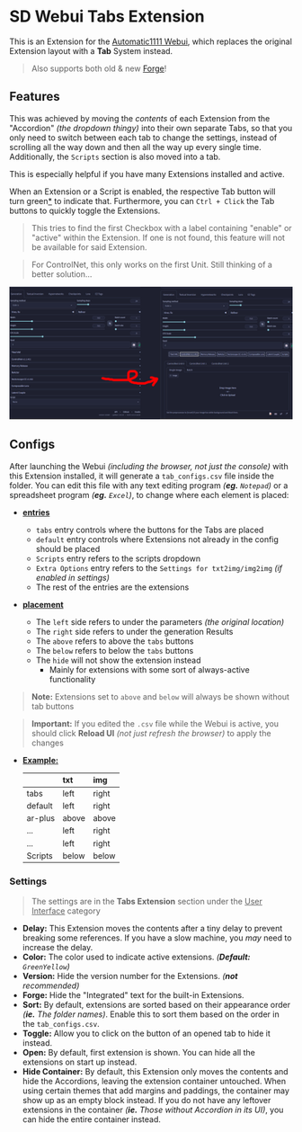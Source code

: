 ﻿# SD Webui Tabs Extension
This is an Extension for the [Automatic1111 Webui](https://github.com/AUTOMATIC1111/stable-diffusion-webui), which replaces the original Extension layout with a **Tab** System instead.

> Also supports both old & new [Forge](https://github.com/lllyasviel/stable-diffusion-webui-forge)!

## Features
This was achieved by moving the *contents* of each Extension from the "Accordion" *(the dropdown thingy)* into their own separate Tabs, so that you only need to switch between each tab to change the settings, instead of scrolling all the way down and then all the way up every single time. Additionally, the `Scripts` section is also moved into a tab.

This is especially helpful if you have many Extensions installed and active.

When an Extension or a Script is enabled, the respective Tab button will turn green[*](#settings) to indicate that. Furthermore, you can `Ctrl + Click` the Tab buttons to quickly toggle the Extensions.

> This tries to find the first Checkbox with a label containing "enable" or "active" within the Extension. If one is not found, this feature will not be available for said Extension.

> For ControlNet, this only works on the first Unit. Still thinking of a better solution...

<p align="center"><img src="demo.jpg" width=768></p>

## Configs
After launching the Webui *(including the browser, not just the console)* with this Extension installed, it will generate a `tab_configs.csv` file inside the folder. You can edit this file with any text editing program *(**eg.** `Notepad`)* or a spreadsheet program *(**eg.** `Excel`)*, to change where each element is placed:

- <ins><b>entries</b></ins>
    - `tabs` entry controls where the buttons for the Tabs are placed
    - `default` entry controls where Extensions not already in the config should be placed
    - `Scripts` entry refers to the scripts dropdown
    - `Extra Options` entry refers to the  `Settings for txt2img/img2img` *(if enabled in settings)*
    - The rest of the entries are the extensions

- <ins><b>placement</b></ins>
    - The `left` side refers to under the parameters *(the original location)*
    - The `right` side refers to under the generation Results
    - The `above` refers to above the `tabs` buttons
    - The `below` refers to below the `tabs` buttons
    - The `hide` will not show the extension instead
        - Mainly for extensions with some sort of always-active functionality

> **Note:** Extensions set to `above` and `below` will always be shown without tab buttons

> **Important:** If you edited the `.csv` file while the Webui is active, you should click **Reload UI** *(not just refresh the browser)* to apply the changes

- <ins><b>Example:</b></ins>

    |       | txt | img |
    |-------|-----|-----|
    |  tabs | left|right|
    |default| left|right|
    |ar-plus|above|above|
    |  ...  | left|right|
    |  ...  | left|right|
    |Scripts|below|below|

### Settings
> The settings are in the **Tabs Extension** section under the <ins>User Interface</ins> category
- **Delay:** This Extension moves the contents after a tiny delay to prevent breaking some references. If you have a slow machine, you *may* need to increase the delay.
- **Color:** The color used to indicate active extensions. *(**Default:** `GreenYellow`)*
- **Version:** Hide the version number for the Extensions. *(**not** recommended)*
- **Forge:** Hide the "Integrated" text for the built-in Extensions.
- **Sort:** By default, extensions are sorted based on their appearance order *(**ie.** The folder names)*. Enable this to sort them based on the order in the `tab_configs.csv`.
- **Toggle:** Allow you to click on the button of an opened tab to hide it instead.
- **Open:** By default, first extension is shown. You can hide all the extensions on start up instead.
- **Hide Container:** By default, this Extension only moves the contents and hide the Accordions, leaving the extension container untouched. When using certain themes that add margins and paddings, the container may show up as an empty block instead. If you do not have any leftover extensions in the container *(**ie.** Those without Accordion in its UI)*, you can hide the entire container instead.
